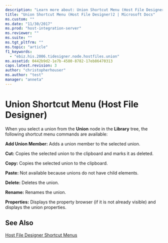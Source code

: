 ```yaml
---
description: "Learn more about: Union Shortcut Menu (Host File Designer)"
title: "Union Shortcut Menu (Host File Designer)2 | Microsoft Docs"
ms.custom: ""
ms.date: "11/30/2017"
ms.prod: "host-integration-server"
ms.reviewer: ""
ms.suite: ""
ms.tgt_pltfrm: ""
ms.topic: "article"
f1_keywords: 
  - "ebiz.his.2006.tidesigner.node.hostfiles.union"
ms.assetid: 0442b9d2-1e7b-4580-8782-17eb86470313
caps.latest.revision: 3
author: "christopherhouser"
ms.author: "test"
manager: "anneta"
---
```

# Union Shortcut Menu (Host File Designer)
When you select a union from the **Union** node in the **Library** tree, the following shortcut menu commands are available:  
  
 **Add Union Member:** Adds a union member to the selected union.  
  
 **Cut:** Copies the selected union to the clipboard and marks it as deleted.  
  
 **Copy:** Copies the selected union to the clipboard.  
  
 **Paste:** Not available because unions do not have child elements.  
  
 **Delete:** Deletes the union.  
  
 **Rename:** Renames the union.  
  
 **Properties:** Displays the property browser (if it is not already visible) and displays the union properties.  
  
## See Also  
 [Host File Designer Shortcut Menus](../core/host-file-designer-shortcut-menus1.md)
